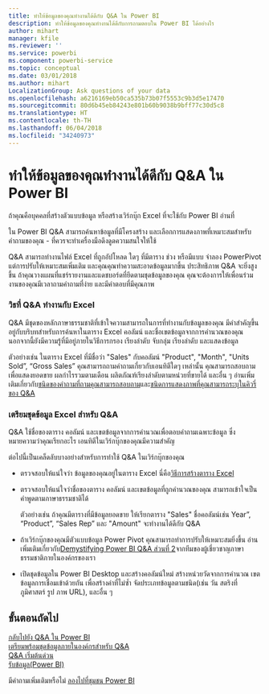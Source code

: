 ```yaml
---
title: ทำให้ข้อมูลของคุณทำงานได้ดีกับ Q&A ใน Power BI
description: ทำให้ข้อมูลของคุณทำงานได้ดีกับการถามตอบใน Power BI ได้อย่างไร
author: mihart
manager: kfile
ms.reviewer: ''
ms.service: powerbi
ms.component: powerbi-service
ms.topic: conceptual
ms.date: 03/01/2018
ms.author: mihart
LocalizationGroup: Ask questions of your data
ms.openlocfilehash: a6216169eb50ca535b73b07f5553c9b3d5e17470
ms.sourcegitcommit: 80d6b45eb84243e801b60b9038b9bff77c30d5c8
ms.translationtype: HT
ms.contentlocale: th-TH
ms.lasthandoff: 06/04/2018
ms.locfileid: "34240973"
---
```

# <a name="how-to-make-your-excel-data-work-well-with-qa-in-power-bi"></a>ทำให้ข้อมูลของคุณทำงานได้ดีกับ Q&A ใน Power BI
ถ้าคุณคือบุคคลที่สร้างตัวแบบข้อมูล หรือสร้างเวิร์กบุ๊ก Excel ที่จะใช้กับ Power BI อ่านที่

ใน Power BI Q&A สามารถค้นหาข้อมูลที่มีโครงสร้าง และเลือกการแสดงภาพที่เหมาะสมสำหรับคำถามของคุณ - ที่ควรจะทำเครื่องมือดึงดูดความสนใจให้ใช้   

Q&A สามารถทำงานไฟล์ Excel ที่ถูกอัปโหลด ใดๆ ที่มีตาราง ช่วง หรือมีแบบ จำลอง PowerPivot แต่การปรับให้เหมาะสมเพิ่มเติม และคุณคุณทำความสะอาดข้อมูลมากขึ้น ประสิทธิภาพ Q&A จะยิ่งสูงขึ้น  ถ้าคุณวางแผนที่แชร์รายงานและแดชบอร์ดที่ยึดตามชุดข้อมูลของคุณ คุณจะต้องการให้เพื่อนร่วมงานของคุณมีเวลาถามคำถามที่ง่าย และมีคำตอบที่มีคุณภาพ

### <a name="how-qa-works-with-excel"></a>วิธที่ Q&A ทำงานกับ Excel
Q&A มีชุดของหลักภาษาธรรมชาติที่เข้าใจความสามารถในการที่ทำงานกับข้อมูลของคุณ มีคำสำคัญขึ้นอยู่กับบริบทสำหรับการค้นหาในตาราง Excel คอลัมน์ และชื่อเขตข้อมูลจากการคำนวณของคุณ นอกจากนี้ยังมีความรู้ที่มีอยู่ภายในวิธีการกรอง เรียงลำดับ จับกลุ่ม เรียงลำดับ และแสดงข้อมูล 

ตัวอย่างเช่น ในตาราง Excel ที่มีชื่อว่า "Sales" กับคอลัมน์ "Product", "Month", "Units Sold”, “Gross Sales” คุณสามารถถามคำถามเกี่ยวกับเอนทิตีใดๆ เหล่านั้น  คุณสามารถสอบถามเพื่อแสดงยอดขาย ผลกำไรรวมตามเดือน ผลิตภัณฑ์เรียงลำดับตามหน่วยที่ขายได้ และอื่น ๆ อ่านเพิ่มเติมเกี่ยวกับ[ชนิดของคำถามที่ถามคุณสามารถสอบถาม](power-bi-q-and-a.md)และ[ชนิดการแสดงภาพที่คุณสามารถระบุในคิวรี่ของ Q&A](power-bi-visualization-types-for-reports-and-q-and-a.md)

### <a name="prepare-an-excel-dataset-for-qa"></a>เตรียมชุดข้อมูล Excel สำหรับ Q&A
Q&A ใช้ชื่อของตาราง คอลัมน์ และเขตข้อมูลจากการคำนวณเพื่อตอบคำถามเฉพาะข้อมูล ซึ่งหมายความว่าคุณเรียกอะไร เอนทิตีในเวิร์กบุ๊กของคุณมีความสำคัญ

ต่อไปนี้เป็นเคล็ดลับบางอย่างสำหรับการทำใช้ Q&A ในเวิร์กบุ๊กของคุณ

* ตรวจสอบให้แน่ใจว่า ข้อมูลของคุณอยู่ในตาราง Excel นี่คือ[วิธีการสร้างตาราง Excel](https://support.office.com/article/Create-an-Excel-table-in-a-worksheet-e81aa349-b006-4f8a-9806-5af9df0ac664?ui=en-US&rs=en-US&ad=US)
* ตรวจสอบให้แน่ใจว่าชื่อของตาราง คอลัมน์ และเขตข้อมูลที่ถูกคำนวณของคุณ สามารถเข้าใจเป็นคำพูดตามภาษาธรรมชาติได้
  
  ตัวอย่างเช่น ถ้าคุณมีตารางที่มีข้อมูลยอดขาย ให้เรียกตาราง "Sales" ชื่อคอลัมน์เช่น Year”, “Product”, “Sales Rep” และ "Amount" จะทำงานได้ดีกับ Q&A

* ถ้าเวิร์กบุ๊กของคุณมีตัวแบบข้อมูล Power Pivot คุณสามารถทำการปรับให้เหมาะสมยิ่งขึ้น อ่านเพิ่มเติมเกี่ยวกับ[Demystifying Power BI Q&A ส่วนที่ 2](http://blogs.msdn.com/b/powerbi/archive/2014/02/27/demystifying-power-bi-q-amp-a-part-2.aspx)จากทีมของผู้เชี่ยวชาญภาษาธรรมชาติภายในองค์กรของเรา

* เปิดชุดข้อมูลใน Power BI Desktop และสร้างคอลัมน์ใหม่ สร้างหน่วยวัดจากการคำนวณ เขตข้อมูลการเชื่อมเข้าด้วยกัน เพื่อสร้างค่าที่ไม่ซ้ำ จัดประเภทข้อมูลตามชนิด(เช่น วัน สตริงที่ ภูมิศาสตร์ รูป ภาพ URL), และอื่น ๆ

## <a name="next-steps"></a>ขั้นตอนถัดไป
[กลับไปยัง Q&A ใน Power BI](power-bi-q-and-a.md)  
[เตรียมพร้อมชุดข้อมูลภายในองค์กรสำหรับ Q&A](service-q-and-a-direct-query.md)   
[Q&A เริ่มต้นด่วน](power-bi-visualization-introduction-to-q-and-a.md)  
[รับข้อมูล(Power BI)](service-get-data.md)  

มีคำถามเพิ่มเติมหรือไม่ [ลองไปที่ชุมชน Power BI](http://community.powerbi.com/)

